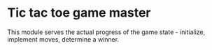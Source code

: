 # Tic tac toe game master #

This module serves the actual progress of the game state - initialize,
implement moves, determine a winner.